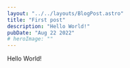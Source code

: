 ```yaml
---
layout: "../../layouts/BlogPost.astro"
title: "First post"
description: "Hello World!"
pubDate: "Aug 22 2022"
# heroImage: ""
---
```


Hello World!
